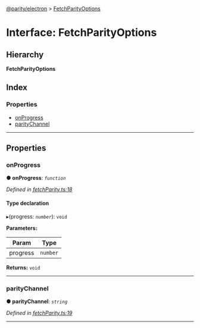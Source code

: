 [@parity/electron](../README.md) > [FetchParityOptions](../interfaces/fetchparityoptions.md)

# Interface: FetchParityOptions

## Hierarchy

**FetchParityOptions**

## Index

### Properties

* [onProgress](fetchparityoptions.md#onprogress)
* [parityChannel](fetchparityoptions.md#paritychannel)

---

## Properties

<a id="onprogress"></a>

###  onProgress

**● onProgress**: *`function`*

*Defined in [fetchParity.ts:18](https://github.com/paritytech/js-libs/blob/67fa654/packages/electron/src/fetchParity.ts#L18)*

#### Type declaration
▸(progress: *`number`*): `void`

**Parameters:**

| Param | Type |
| ------ | ------ |
| progress | `number` |

**Returns:** `void`

___
<a id="paritychannel"></a>

###  parityChannel

**● parityChannel**: *`string`*

*Defined in [fetchParity.ts:19](https://github.com/paritytech/js-libs/blob/67fa654/packages/electron/src/fetchParity.ts#L19)*

___

